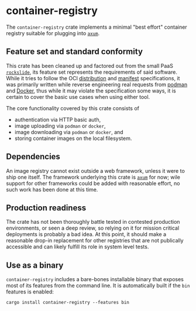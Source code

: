 # container-registry

The `container-registry` crate implements a minimal "best effort" container registry suitable for plugging into [`axum`](https://docs.rs/axum/latest/axum/).

## Feature set and standard conformity

This crate has been cleaned up and factored out from the small PaaS [`rockslide`](https://github.com/mbr/rockslide), its feature set represents the requirements of said software. While it tries to follow the OCI [distribution](https://github.com/opencontainers/distribution-spec/blob/v1.0.1/spec.md) and [manifest](https://github.com/opencontainers/image-spec/blob/main/manifest.md) specifications, it was primarily written while reverse engineering real requests from [podman](https://podman.io/) and [Docker](https://www.docker.com/), thus while it may violate the specification some ways, it is certain to cover the basic use cases when using either tool.

The core functionality covered by this crate consists of

* authentication via HTTP basic auth,
* image uploading via `podman` or `docker`,
* image downloading via `podman` or `docker`, and
* storing container images on the local filesystem.

## Dependencies

An image registry cannot exist outside a web framework, unless it were to ship one itself. The framework underlying this crate is [`axum`](https://docs.rs/axum/latest/axum/) for now; wile support for other frameworks could be added with reasonable effort, no such work has been done at this time.

## Production readiness

The crate has not been thoroughly battle tested in contested production environments, or seen a deep review, so relying on it for mission critical deployments is probably a bad idea. At this point, it should make a reasonable drop-in replacement for other registries that are not publically accessible and can likely fulfill its role in system level tests.

## Use as a binary

`container-registry` includes a bare-bones installable binary that exposes most of its features from the command line. It is automatically built if the `bin` features is enabled:

```
cargo install container-registry --features bin
```
